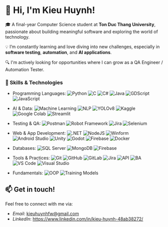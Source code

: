 # 👋 Hi, I'm Kieu Huynh!

🎓 A final-year Computer Science student at **Ton Duc Thang University**, passionate about building meaningful software and exploring the world of technology.

💡 I’m constantly learning and love diving into new challenges, especially in **software testing**, **automation**, and **AI applications**.

🔍 I'm actively looking for opportunities where I can grow as a QA Engineer / Automation Tester.

### 🌟 Skills & Technologies
- Programming Languages: ![Python](https://img.shields.io/badge/Python-3776AB?style=flat&logo=python&logoColor=white) ![C](https://img.shields.io/badge/C-00599C?style=flat&logo=c&logoColor=white) ![C#](https://img.shields.io/badge/C%23-239120?style=flat&logo=c-sharp&logoColor=white) ![Java](https://img.shields.io/badge/Java-007396?style=flat&logo=java&logoColor=white) ![GDScript](https://img.shields.io/badge/GDScript-478CBF?style=flat&logo=godot-engine&logoColor=white) ![JavaScript](https://img.shields.io/badge/Node.js-339933?style=flat&logo=node.js&logoColor=white)

- AI & Data: ![Machine Learning](https://img.shields.io/badge/Machine%20Learning-FF6F00?style=flat) ![NLP](https://img.shields.io/badge/NLP-8E44AD?style=flat) ![YOLOv8](https://img.shields.io/badge/YOLOv8-000000?style=flat) ![Kaggle](https://img.shields.io/badge/Kaggle-20BEFF?style=flat&logo=kaggle&logoColor=white) ![Google Colab](https://img.shields.io/badge/Google%20Colab-F9AB00?style=flat&logo=googlecolab&logoColor=white) ![Streamlit](https://img.shields.io/badge/Streamlit-FF4B4B?style=flat&logo=streamlit&logoColor=white)

- Testing & QA: ![Postman](https://img.shields.io/badge/Postman-FF6C37?style=flat&logo=postman&logoColor=white) ![Robot Framework](https://img.shields.io/badge/Robot%20Framework-000000?style=flat) ![Jira](https://img.shields.io/badge/Jira-0052CC?style=flat&logo=jira&logoColor=white) ![Selenium](https://img.shields.io/badge/Selenium-43B02A?style=flat&logo=selenium&logoColor=white)

- Web & App Development: ![.NET](https://img.shields.io/badge/.NET-512BD4?style=flat&logo=dotnet&logoColor=white) ![NodeJS](https://img.shields.io/badge/Node.js-339933?style=flat&logo=node.js&logoColor=white) ![Winform](https://img.shields.io/badge/WinForm-0078D6?style=flat) ![Android Studio](https://img.shields.io/badge/Android%20Studio-3DDC84?style=flat&logo=android-studio&logoColor=white) ![Unity](https://img.shields.io/badge/Unity-000000?style=flat&logo=unity&logoColor=white) ![Godot](https://img.shields.io/badge/Godot-478CBF?style=flat&logo=godot-engine&logoColor=white) ![Firebase](https://img.shields.io/badge/Firebase-FFCA28?style=flat&logo=firebase&logoColor=black) ![Docker](https://img.shields.io/badge/Docker-2496ED?style=flat&logo=docker&logoColor=white)

- Databases: ![SQL Server](https://img.shields.io/badge/SQL%20Server-CC2927?style=flat&logo=microsoft-sql-server&logoColor=white) ![MongoDB](https://img.shields.io/badge/MongoDB-47A248?style=flat&logo=mongodb&logoColor=white) ![Firebase](https://img.shields.io/badge/Firebase-FFCA28?style=flat&logo=firebase&logoColor=black)

- Tools & Practices: ![Git](https://img.shields.io/badge/Git-F05032?style=flat&logo=git&logoColor=white) ![GitHub](https://img.shields.io/badge/GitHub-181717?style=flat&logo=github&logoColor=white) ![GitLab](https://img.shields.io/badge/GitLab-FC6D26?style=flat&logo=gitlab&logoColor=white) ![Jira](https://img.shields.io/badge/Jira-0052CC?style=flat&logo=jira&logoColor=white) ![API](https://img.shields.io/badge/API-0078D7?style=flat) ![BA](https://img.shields.io/badge/Business%20Analysis-9B59B6?style=flat) ![VS Code](https://img.shields.io/badge/VS%20Code-007ACC?style=flat&logo=visual-studio-code&logoColor=white) ![Visual Studio](https://img.shields.io/badge/Visual%20Studio-5C2D91?style=flat&logo=visual-studio&logoColor=white)

- Fundamentals: ![OOP](https://img.shields.io/badge/OOP-FF8C00?style=flat) ![Training Models](https://img.shields.io/badge/Train%20Model-34495E?style=flat)
  
## 📫 Get in touch!
Feel free to connect with me via:
- *Email*: kieuhuynhfw@gmail.com
- *LinkedIn*: https://www.linkedin.com/in/kieu-huynh-48ab38272/
